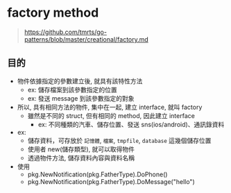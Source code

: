 # factory method
> https://github.com/tmrts/go-patterns/blob/master/creational/factory.md

## 目的
- 物件依據指定的參數建立後, 就具有該特性方法
	- ex: 儲存檔案到該參數指定的位置
	- ex: 發送 message 到該參數指定的對象
- 所以, 具有相同方法的物件, 集中在一起, 建立 interface, 就叫 factory
  - 雖然是不同的 struct, 但有相同的 method, 因此建立 interface
	- ex: 不同種類的汽車、儲存位置、發送 sns(ios/android)、通訊錄資料
- ex:
	- 儲存資料，可存放於 `記憶體`, `檔案`, `tmpfile`, `database` 這幾個儲存位置
	- 使用者 new(儲存類型), 就可以取得物件
	- 透過物件方法, 儲存資料內容與資料名稱
- 使用
	- pkg.NewNotification(pkg.FatherType).DoPhone()
	- pkg.NewNotification(pkg.FatherType).DoMessage("hello")
